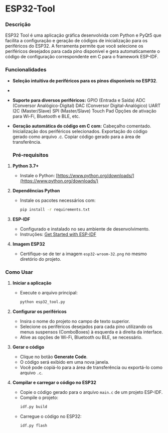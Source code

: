 # ESP32-Tool

### Descrição

ESP32 Tool é uma aplicação gráfica desenvolvida com Python e PyQt5 que facilita a configuração e geração de códigos de inicialização para os periféricos do ESP32. A ferramenta permite que você selecione os periféricos desejados para cada pino disponível e gera automaticamente o código de configuração correspondente em C para o framework ESP-IDF.

### Funcionalidades

- **Seleção intuitiva de periféricos para os pinos disponíveis no ESP32**.
- 
- **Suporte para diversos periféricos:**
    GPIO (Entrada e Saída)
    ADC (Conversor Analógico-Digital)
    DAC (Conversor Digital-Analógico)
    UART
    I2C (Master/Slave)
    SPI (Master/Slave)
    Touch Pad
    Opções de ativação para Wi-Fi, Bluetooth e BLE, etc.
    
- **Geração automática do código em C com:**
    Cabeçalho comentado.
    Inicialização dos periféricos selecionados.
    Exportação do código gerado como arquivo .c.
    Copiar código gerado para a área de transferência.

  ### Pré-requisitos

1. **Python 3.7+**
   - Instale o Python: [https://www.python.org/downloads/](https://www.python.org/downloads/)

2. **Dependências Python**
   - Instale os pacotes necessários com:
     ```bash
     pip install -r requirements.txt
     ```

3. **ESP-IDF**
   - Configurado e instalado no seu ambiente de desenvolvimento.
   - Instruções: [Get Started with ESP-IDF](https://docs.espressif.com/projects/esp-idf/en/latest/esp32/get-started/)

4. **Imagem ESP32**
   - Certifique-se de ter a imagem `esp32-wroom-32.png` no mesmo diretório do projeto.

### Como Usar

1. **Iniciar a aplicação**
   - Execute o arquivo principal:
     ```bash
     python esp32_tool.py
     ```

2. **Configurar os periféricos**
   - Insira o nome do projeto no campo de texto superior.
   - Selecione os periféricos desejados para cada pino utilizando os menus suspensos (ComboBoxes) à esquerda e à direita da interface.
   - Ative as opções de Wi-Fi, Bluetooth ou BLE, se necessário.

3. **Gerar o código**
   - Clique no botão **Generate Code**.
   - O código será exibido em uma nova janela.
   - Você pode copiá-lo para a área de transferência ou exportá-lo como arquivo `.c`.

4. **Compilar e carregar o código no ESP32**
   - Copie o código gerado para o arquivo `main.c` de um projeto ESP-IDF.
   - Compile o projeto:
     ```bash
     idf.py build
     ```
   - Carregue o código no ESP32:
     ```bash
     idf.py flash
     ```

